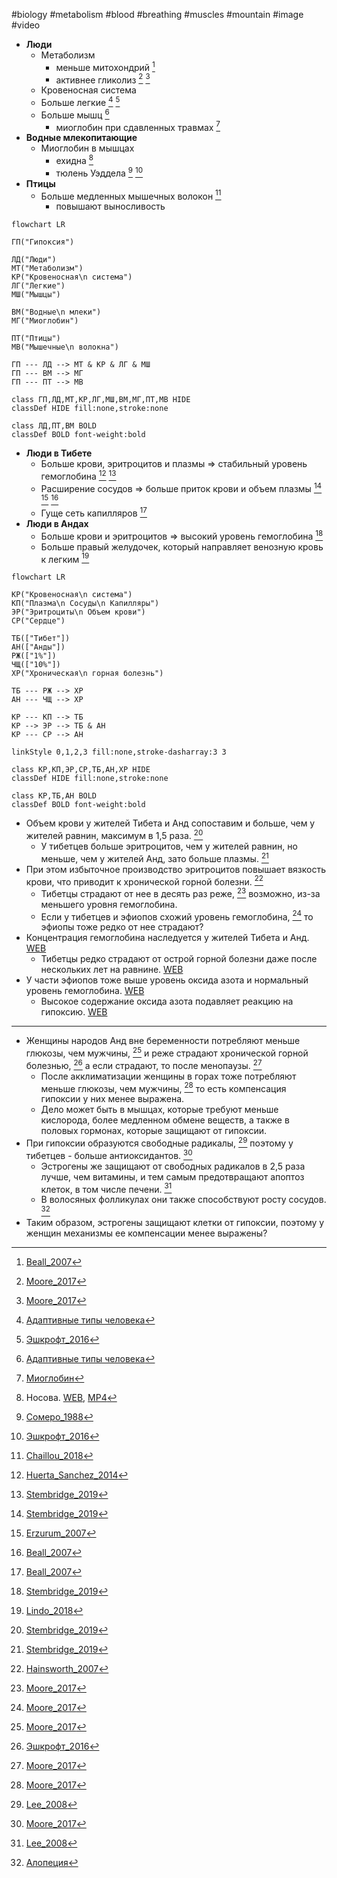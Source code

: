 #biology #metabolism #blood #breathing #muscles #mountain #image #video

* **Люди**
	* Метаболизм
		* меньше митохондрий [^1]
		* активнее гликолиз [^2] [^3]
	* Кровеносная система
	* Больше легкие [^4] [^5]
	* Больше мышц [^4]
		* миоглобин при сдавленных травмах [^6]
* **Водные млекопитающие**
	* Миоглобин в мышцах
		* ехидна [^7]
		* тюлень Уэддела [^8] [^9]
* **Птицы**
	* Больше медленных мышечных волокон [^10]
		* повышают выносливость

```mermaid
flowchart LR

ГП("Гипоксия")

ЛД("Люди")
МТ("Метаболизм")
КР("Кровеносная\n система")
ЛГ("Легкие")
МШ("Мышцы")

ВМ("Водные\n млеки")
МГ("Миоглобин")

ПТ("Птицы")
МВ("Мышечные\n волокна")

ГП --- ЛД --> МТ & КР & ЛГ & МШ
ГП --- ВМ --> МГ
ГП --- ПТ --> МВ

class ГП,ЛД,МТ,КР,ЛГ,МШ,ВМ,МГ,ПТ,МВ HIDE
classDef HIDE fill:none,stroke:none

class ЛД,ПТ,ВМ BOLD
classDef BOLD font-weight:bold
```

* **Люди в Тибете**
	* Больше крови, эритроцитов и плазмы ⇒ стабильный уровень гемоглобина [^11] [^12]
	* Расширение сосудов ⇒ больше приток крови и объем плазмы [^12] [^13] [^14]
	* Гуще сеть капилляров [^15]
* **Люди в Андах**
	* Больше крови и эритроцитов ⇒ высокий уровень гемоглобина [^12]
	* Больше правый желудочек, который направляет венозную кровь к легким [^16]

```mermaid
flowchart LR

КР("Кровеносная\n система")
КП("Плазма\n Сосуды\n Капилляры")
ЭР("Эритроциты\n Объем крови")
СР("Сердце")

ТБ(["Тибет"])
АН(["Анды"])
РЖ(["1%"])
ЧЩ(["10%"])
ХР("Хроническая\n горная болезнь")

ТБ --- РЖ --> ХР 
АН --- ЧЩ --> ХР

КР --- КП --> ТБ
КР --> ЭР --> ТБ & АН
КР --- СР --> АН

linkStyle 0,1,2,3 fill:none,stroke-dasharray:3 3

class КР,КП,ЭР,СР,ТБ,АН,ХР HIDE
classDef HIDE fill:none,stroke:none

class КР,ТБ,АН BOLD
classDef BOLD font-weight:bold
```

* Объем крови у жителей Тибета и Анд сопоставим и больше, чем у жителей равнин, максимум в 1,5 раза. [^12]
	* У тибетцев больше эритроцитов, чем у жителей равнин, но меньше, чем у жителей Анд, зато больше плазмы. [^12]
* При этом избыточное производство эритроцитов повышает вязкость крови, что приводит к хронической горной болезни. [^17]
	* Тибетцы страдают от нее в десять раз реже, [^18] возможно, из-за меньшего уровня гемоглобина.
	* Если у тибетцев и эфиопов схожий уровень гемоглобина, [^18] то эфиопы тоже редко от нее страдают?
* Концентрация гемоглобина наследуется у жителей Тибета и Анд. [WEB](https://pubmed.ncbi.nlm.nih.gov/21672719/)
	* Тибетцы редко страдают от острой горной болезни даже после нескольких лет на равнине. [WEB](https://pubmed.ncbi.nlm.nih.gov/28698346/)
* У части эфиопов тоже выше уровень оксида азота и нормальный уровень гемоглобина. [WEB](https://pubmed.ncbi.nlm.nih.gov/35463974/)
	* Высокое содержание оксида азота подавляет реакцию на гипоксию. [WEB](https://pubmed.ncbi.nlm.nih.gov/31912870/)
---
* Женщины народов Анд вне беременности потребляют меньше глюкозы, чем мужчины, [^2] и реже страдают хронической горной болезнью, [^5] а если страдают, то после менопаузы. [^18]
	* После акклиматизации женщины в горах тоже потребляют меньше глюкозы, чем мужчины, [^2] то есть компенсация гипоксии у них менее выражена.
	* Дело может быть в мышцах, которые требуют меньше кислорода, более медленном обмене веществ,  а также в половых гормонах, которые защищают от гипоксии.
* При гипоксии образуются свободные радикалы, [^19] поэтому у тибетцев - больше антиоксидантов. [^2]
	* Эстрогены же защищают от свободных радикалов в 2,5 раза лучше, чем витамины, и тем самым предотвращают апоптоз клеток, в том числе печени. [^19]
	* В волосяных фолликулах они также способствуют росту сосудов. [^20]
* Таким образом, эстрогены защищают клетки от гипоксии, поэтому у женщин механизмы ее компенсации менее выражены?

[^1]: [Beall_2007](2023-0918-1508.Beall_2007.md#Mitochondria)  
[^2]: [Moore_2017](2023-0922-1013.Moore_2017.md#Mitochondria)  
[^3]: [Moore_2017](2023-0922-1013.Moore_2017.md#Genes)  
[^4]: [Адаптивные типы человека](2023-0530-1523.Адаптивные%20типы%20человека.md#Высокогорный)  
[^5]: [Эшкрофт_2016](2024-0705-1602.Эшкрофт_2016.md#Mountain)  
[^6]: [Миоглобин](2023-0224-0048.Миоглобин.md)  
[^7]: Носова. [WEB](https://youtu.be/Fr_L4152sQI#t=259,322), [MP4](file:///D:/Остальное/Biology/Video/Ехидна.mp4#t=259,322)  
[^8]: [Сомеро_1988](2023-1230-1804.Сомеро_1988.md#Myoglobin)  
[^9]: [Эшкрофт_2016](2024-0705-1602.Эшкрофт_2016.md#Water)  
[^10]: [Chaillou_2018](2023-0416-2200.Chaillou_2018.md)  
[^11]: [Huerta_Sanchez_2014](2023-0429-1231.Huerta_Sanchez_2014.md)  
[^12]: [Stembridge_2019](2023-0912-1558.Stembridge_2019.md)  
[^13]: [Erzurum_2007](2023-0429-1132.Erzurum_2007.md)  
[^14]: [Beall_2007](2023-0918-1508.Beall_2007.md#Blood%20flow)  
[^15]: [Beall_2007](2023-0918-1508.Beall_2007.md#Capillars)  
[^16]: [Lindo_2018](2023-0912-1705.Lindo_2018.md)  
[^17]: [Hainsworth_2007](2023-0926-0928.Hainsworth_2007.md)  
[^18]: [Moore_2017](2023-0922-1013.Moore_2017.md#CMS)  
[^19]: [Lee_2008](2024-0717-1218.Lee_2008.md)  
[^20]: [Алопеция](2023-0906-1651.Алопеция.md)  
